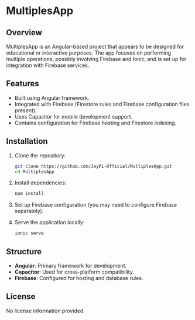 # MultiplesApp

## Overview
MultiplesApp is an Angular-based project that appears to be designed for educational or interactive purposes. The app focuses on performing multiple operations, possibly involving Firebase and Ionic, and is set up for integration with Firebase services.

## Features
- Built using Angular framework.
- Integrated with Firebase (Firestore rules and Firebase configuration files present).
- Uses Capacitor for mobile development support.
- Contains configuration for Firebase hosting and Firestore indexing.

## Installation
1. Clone the repository:
   ```bash
   git clone https://github.com/JeyPi-Official/MultiplesApp.git
   cd MultiplesApp
   ```

2. Install dependencies:
   ```bash
   npm install
   ```

3. Set up Firebase configuration (you may need to configure Firebase separately).

4. Serve the application locally:
   ```bash
   ionic serve
   ```

## Structure
- **Angular**: Primary framework for development.
- **Capacitor**: Used for cross-platform compatibility.
- **Firebase**: Configured for hosting and database rules.
  
## License
No license information provided.
